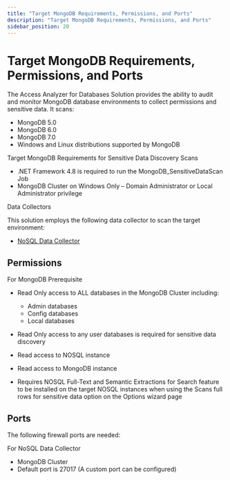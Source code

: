 ```yaml
---
title: "Target MongoDB Requirements, Permissions, and Ports"
description: "Target MongoDB Requirements, Permissions, and Ports"
sidebar_position: 20
---
```


# Target MongoDB Requirements, Permissions, and Ports

The Access Analyzer for Databases Solution provides the ability to audit and monitor MongoDB
database environments to collect permissions and sensitive data. It scans:

- MongoDB 5.0
- MongoDB 6.0
- MongoDB 7.0
- Windows and Linux distributions supported by MongoDB

Target MongoDB Requirements for Sensitive Data Discovery Scans

- .NET Framework 4.8 is required to run the MongoDB_SensitiveDataScan Job
- MongoDB Cluster on Windows Only – Domain Administrator or Local Administrator privilege

Data Collectors

This solution employs the following data collector to scan the target environment:

- [NoSQL Data Collector](/docs/accessanalyzer/12.0/admin/datacollector/nosql/overview.md)

## Permissions

For MongoDB Prerequisite

- Read Only access to ALL databases in the MongoDB Cluster including:

    - Admin databases
    - Config databases
    - Local databases

- Read Only access to any user databases is required for sensitive data discovery
- Read access to NOSQL instance
- Read access to MongoDB instance
- Requires NOSQL Full-Text and Semantic Extractions for Search feature to be installed on the target
  NOSQL instances when using the Scans full rows for sensitive data option on the Options wizard
  page

## Ports

The following firewall ports are needed:

For NoSQL Data Collector

- MongoDB Cluster
- Default port is 27017 (A custom port can be configured)
